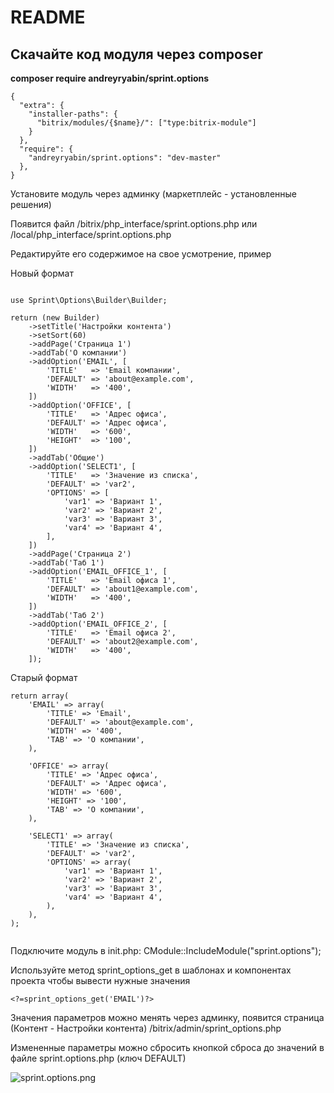 # README #

Скачайте код модуля через composer
-------------------------

**composer require andreyryabin/sprint.options**

```
{
  "extra": {
    "installer-paths": {
      "bitrix/modules/{$name}/": ["type:bitrix-module"]
    }
  },
  "require": {
    "andreyryabin/sprint.options": "dev-master"
  },
}

```

Установите модуль через админку (маркетплейс - установленные решения)

Появится файл /bitrix/php_interface/sprint.options.php или /local/php_interface/sprint.options.php

Редактируйте его содержимое на свое усмотрение, пример

Новый формат
```

use Sprint\Options\Builder\Builder;

return (new Builder)
    ->setTitle('Настройки контента')
    ->setSort(60)
    ->addPage('Страница 1')
    ->addTab('О компании')
    ->addOption('EMAIL', [
        'TITLE'   => 'Email компании',
        'DEFAULT' => 'about@example.com',
        'WIDTH'   => '400',
    ])
    ->addOption('OFFICE', [
        'TITLE'   => 'Адрес офиса',
        'DEFAULT' => 'Адрес офиса',
        'WIDTH'   => '600',
        'HEIGHT'  => '100',
    ])
    ->addTab('Общие')
    ->addOption('SELECT1', [
        'TITLE'   => 'Значение из списка',
        'DEFAULT' => 'var2',
        'OPTIONS' => [
            'var1' => 'Вариант 1',
            'var2' => 'Вариант 2',
            'var3' => 'Вариант 3',
            'var4' => 'Вариант 4',
        ],
    ])
    ->addPage('Страница 2')
    ->addTab('Таб 1')
    ->addOption('EMAIL_OFFICE_1', [
        'TITLE'   => 'Email офиса 1',
        'DEFAULT' => 'about1@example.com',
        'WIDTH'   => '400',
    ])
    ->addTab('Таб 2')
    ->addOption('EMAIL_OFFICE_2', [
        'TITLE'   => 'Email офиса 2',
        'DEFAULT' => 'about2@example.com',
        'WIDTH'   => '400',
    ]);
```

Старый формат
```
return array(
    'EMAIL' => array(
        'TITLE' => 'Email',
        'DEFAULT' => 'about@example.com',
        'WIDTH' => '400',
        'TAB' => 'О компании',
    ),

    'OFFICE' => array(
        'TITLE' => 'Адрес офиса',
        'DEFAULT' => 'Адрес офиса',
        'WIDTH' => '600',
        'HEIGHT' => '100',
        'TAB' => 'О компании',
    ),

    'SELECT1' => array(
        'TITLE' => 'Значение из списка',
        'DEFAULT' => 'var2',
        'OPTIONS' => array(
            'var1' => 'Вариант 1',
            'var2' => 'Вариант 2',
            'var3' => 'Вариант 3',
            'var4' => 'Вариант 4',
        ),
    ),
);


```

Подключите модуль в init.php: CModule::IncludeModule("sprint.options");

Используйте метод sprint_options_get в шаблонах и компонентах проекта чтобы вывести нужные значения

```
<?=sprint_options_get('EMAIL')?>
```

Значения параметров можно менять через админку, появится страница (Контент - Настройки контента) /bitrix/admin/sprint_options.php

Измененные параметры можно сбросить кнопкой сброса до значений в файле sprint.options.php (ключ DEFAULT)

![sprint.options.png](https://bitbucket.org/repo/KkE5r9/images/3092309546-sprint.options.png)
